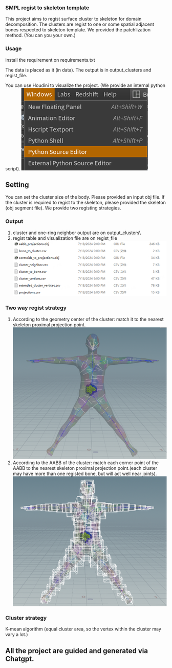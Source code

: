 ### SMPL regist to skeleton template
This project aims to regist surface cluster to skeleton for domain decomposition. The clusters are regist to one or some spatial adjacent bones respected to skeleton template. We provided the patchlization method. (You can you your own.)
### Usage
install the requirement on requirements.txt

The data is placed as it (in data).
The output is in output_clusters and regist_file.

You can use Houdini to visualize the project. (We provide an internal python script).
![image\img.png](image\img.png)

## Setting
You can set the cluster size of the body. Please provided an input obj file. If the cluster is required to regist to the skeleton, please provided the skeleton (obj segment file).
We provide two registing strategies.

### Output
  1. cluster and one-ring neighbor output are on output_clusters\
  2. regist table and visualization file are on regist_file
![image\reg.png](image\reg.png)

### Two way regist strategy
  1. According to the geometry center of the cluster: match it to the nearest skeleton proximal projection point.
    ![image\center_reg.png](image\center_reg.png)
  2. According to the AABB of the cluster: match each corner point of the AABB to the nearest skeleton proximal projection point.(each cluster may have more than one registed bone, but will act well near joints).
    ![image\AABB_reg.png](image\AABB_reg.png)

### Cluster strategy
 K-mean algorithm (equal cluster area, so the vertex within the cluster may vary a lot.)

## All the project are guided and generated via Chatgpt.